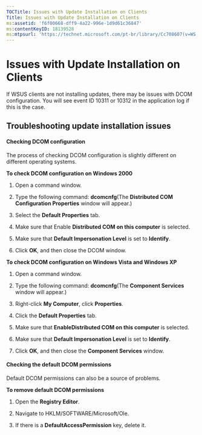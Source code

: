 ```yaml
---
TOCTitle: Issues with Update Installation on Clients
Title: Issues with Update Installation on Clients
ms:assetid: 'f6f00668-dff9-4a22-996e-1d9d61c36847'
ms:contentKeyID: 18139528
ms:mtpsurl: 'https://technet.microsoft.com/pt-br/library/Cc708607(v=WS.10)'
---
```


Issues with Update Installation on Clients
==========================================

If WSUS clients are not installing updates, there may be issues with DCOM configuration. You will see event ID 10311 or 10312 in the application log if this is the case.

Troubleshooting update installation issues
------------------------------------------

#### Checking DCOM configuration

The process of checking DCOM configuration is slightly different on different operating systems.

**To check DCOM configuration on Windows 2000**
1.  Open a command window.

2.  Type the following command: **dcomcnfg**(The **Distributed COM Configuration Properties** window will appear.)

3.  Select the **Default Properties** tab.

4.  Make sure that Enable **Distributed COM on this computer** is selected.

5.  Make sure that **Default Impersonation Level** is set to **Identify**.

6.  Click **OK**, and then close the DCOM window.

**To check DCOM configuration on Windows Vista and Windows XP**
1.  Open a command window.

2.  Type the following command: **dcomcnfg**(The **Component Services** window will appear.)

3.  Right-click **My Computer**, click **Properties**.

4.  Click the **Default Properties** tab.

5.  Make sure that **EnableDistributed COM on this computer** is selected.

6.  Make sure that **Default Impersonation Level** is set to **Identify**.

7.  Click **OK**, and then close the **Component Services** window.

#### Checking the default DCOM permissions

Default DCOM permissions can also be a source of problems.

**To remove default DCOM permissions**
1.  Open the **Registry Editor**.

2.  Navigate to HKLM/SOFTWARE/Microsoft/Ole.

3.  If there is a **DefaultAccessPermission** key, delete it.
